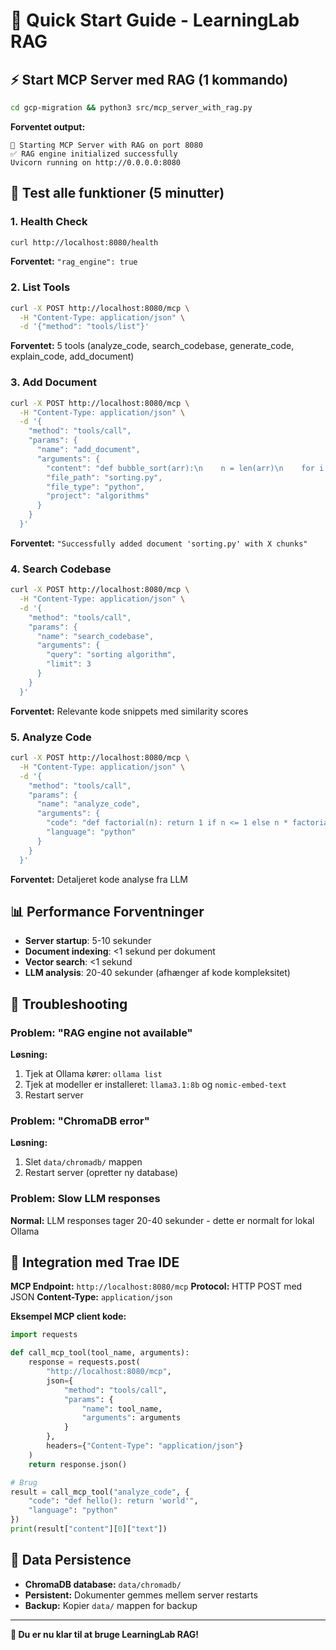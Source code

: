 # 🚀 Quick Start Guide - LearningLab RAG

## ⚡ Start MCP Server med RAG (1 kommando)

```bash
cd gcp-migration && python3 src/mcp_server_with_rag.py
```

**Forventet output:**
```
🚀 Starting MCP Server with RAG on port 8080
✅ RAG engine initialized successfully
Uvicorn running on http://0.0.0.0:8080
```

## 🧪 Test alle funktioner (5 minutter)

### 1. Health Check
```bash
curl http://localhost:8080/health
```
**Forventet:** `"rag_engine": true`

### 2. List Tools
```bash
curl -X POST http://localhost:8080/mcp \
  -H "Content-Type: application/json" \
  -d '{"method": "tools/list"}'
```
**Forventet:** 5 tools (analyze_code, search_codebase, generate_code, explain_code, add_document)

### 3. Add Document
```bash
curl -X POST http://localhost:8080/mcp \
  -H "Content-Type: application/json" \
  -d '{
    "method": "tools/call", 
    "params": {
      "name": "add_document", 
      "arguments": {
        "content": "def bubble_sort(arr):\n    n = len(arr)\n    for i in range(n):\n        for j in range(0, n-i-1):\n            if arr[j] > arr[j+1]:\n                arr[j], arr[j+1] = arr[j+1], arr[j]\n    return arr",
        "file_path": "sorting.py",
        "file_type": "python",
        "project": "algorithms"
      }
    }
  }'
```
**Forventet:** `"Successfully added document 'sorting.py' with X chunks"`

### 4. Search Codebase
```bash
curl -X POST http://localhost:8080/mcp \
  -H "Content-Type: application/json" \
  -d '{
    "method": "tools/call", 
    "params": {
      "name": "search_codebase", 
      "arguments": {
        "query": "sorting algorithm",
        "limit": 3
      }
    }
  }'
```
**Forventet:** Relevante kode snippets med similarity scores

### 5. Analyze Code
```bash
curl -X POST http://localhost:8080/mcp \
  -H "Content-Type: application/json" \
  -d '{
    "method": "tools/call", 
    "params": {
      "name": "analyze_code", 
      "arguments": {
        "code": "def factorial(n): return 1 if n <= 1 else n * factorial(n-1)",
        "language": "python"
      }
    }
  }'
```
**Forventet:** Detaljeret kode analyse fra LLM

## 📊 Performance Forventninger

- **Server startup**: 5-10 sekunder
- **Document indexing**: <1 sekund per dokument
- **Vector search**: <1 sekund
- **LLM analysis**: 20-40 sekunder (afhænger af kode kompleksitet)

## 🔧 Troubleshooting

### Problem: "RAG engine not available"
**Løsning:** 
1. Tjek at Ollama kører: `ollama list`
2. Tjek at modeller er installeret: `llama3.1:8b` og `nomic-embed-text`
3. Restart server

### Problem: "ChromaDB error"
**Løsning:**
1. Slet `data/chromadb/` mappen
2. Restart server (opretter ny database)

### Problem: Slow LLM responses
**Normal:** LLM responses tager 20-40 sekunder - dette er normalt for lokal Ollama

## 🎯 Integration med Trae IDE

**MCP Endpoint:** `http://localhost:8080/mcp`
**Protocol:** HTTP POST med JSON
**Content-Type:** `application/json`

**Eksempel MCP client kode:**
```python
import requests

def call_mcp_tool(tool_name, arguments):
    response = requests.post(
        "http://localhost:8080/mcp",
        json={
            "method": "tools/call",
            "params": {
                "name": tool_name,
                "arguments": arguments
            }
        },
        headers={"Content-Type": "application/json"}
    )
    return response.json()

# Brug
result = call_mcp_tool("analyze_code", {
    "code": "def hello(): return 'world'",
    "language": "python"
})
print(result["content"][0]["text"])
```

## 📁 Data Persistence

- **ChromaDB database:** `data/chromadb/`
- **Persistent:** Dokumenter gemmes mellem server restarts
- **Backup:** Kopier `data/` mappen for backup

---

**🎉 Du er nu klar til at bruge LearningLab RAG!**